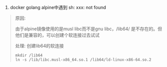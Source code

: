 1. docker golang alpine中遇到 sh: xxx: not found

> 原因:
>
> 由于alpine镜像使用的是musl libc而不是gnu libc，/lib64/ 是不存在的。但他们是兼容的，可以创建个软连接过去试试
>
> 处理:
> 创建lib64的软连接
>
> ```
> mkdir /lib64
> ln -s /lib/libc.musl-x86_64.so.1 /lib64/ld-linux-x86-64.so.2
> ```
>

